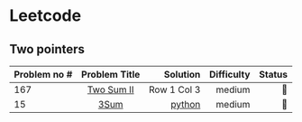 # Leetcode
## Two pointers
| Problem no # | Problem Title | Solution | Difficulty | Status |
|----------|:--------:|---------:|---------:|---------:|
| 167 | [Two Sum II](https://leetcode.com/problems/two-sum-ii-input-array-is-sorted/) | Row 1 Col 3 | medium |🔷
| 15 | [3Sum](https://leetcode.com/problems/3sum/) | [python](https://github.com/abhilekha-dalal/leetcode/blob/main/python/3sum.py) | medium |🔷

